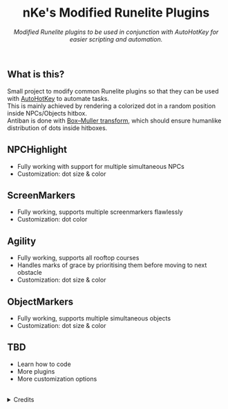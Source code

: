 <div align="center">
  <h1>nKe's Modified Runelite Plugins</h1>
  <p>
    <i>Modified Runelite plugins to be used in conjunction with AutoHotKey for easier scripting and automation.</i>
  </p>
</div>
</br>

<h2>What is this?</h2>
<p>
  Small project to modify common Runelite plugins so that they can be used with <a target="_blank" href="https://www.autohotkey.com/">AutoHotKey</a> to automate tasks. </br>
  This is mainly achieved by rendering a colorized dot in a random position inside NPCs/Objects hitbox. </br>
  Antiban is done with <a target="_blank" href="https://en.wikipedia.org/wiki/Box%E2%80%93Muller_transform">Box–Muller transform</a>, which should ensure humanlike distribution of dots inside hitboxes.
</p>

## NPCHighlight
- Fully working with support for multiple simultaneous NPCs
- Customization: dot size & color

## ScreenMarkers
- Fully working, supports multiple screenmarkers flawlessly
- Customization: dot color

## Agility
- Fully working, supports all rooftop courses
- Handles marks of grace by prioritising them before moving to next obstacle
- Customization: dot size & color

## ObjectMarkers
- Fully working, supports multiple simultaneous objects
- Customization: dot size & color

## TBD
- Learn how to code
- More plugins
- More customization options
</br>
<details close>
<summary>Credits</summary>

  - [Runelite devs](https://github.com/runelite/runelite) for the original Screenmarker & NPCHighlight plugins
  - [TicTac7x](https://github.com/TicTac7x/runelite-plugins/tree/plugin-rooftops) for the 'Rooftop Agility Improved' plugin
</details>
